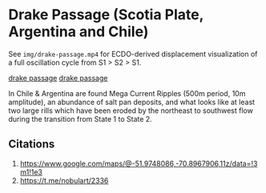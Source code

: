# Drake Passage (Scotia Plate, Argentina and Chile)

See `img/drake-passage.mp4` for ECDO-derived displacement visualization of a full oscillation cycle from S1 > S2 > S1.

[drake passage](img/drake-passage.jpg "Drake Passage")
[drake passage](img/drake-passage2.jpg "Drake Passage")

In Chile & Argentina are found Mega Current Ripples (500m period, 10m amplitude), an abundance of salt pan deposits, and what looks like at least two large rills which have been eroded by the northeast to southwest flow during the transition from State 1 to State 2.

## Citations

1. https://www.google.com/maps/@-51.9748086,-70.8967906,11z/data=!3m1!1e3
2. https://t.me/nobulart/2336